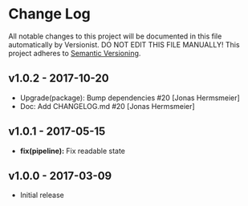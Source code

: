 # Change Log

All notable changes to this project will be documented in this file
automatically by Versionist. DO NOT EDIT THIS FILE MANUALLY!
This project adheres to [Semantic Versioning](http://semver.org/).

## v1.0.2 - 2017-10-20

* Upgrade(package): Bump dependencies #20 [Jonas Hermsmeier]
* Doc: Add CHANGELOG.md #20 [Jonas Hermsmeier]

## v1.0.1 - 2017-05-15

  - **fix(pipeline):** Fix readable state

## v1.0.0 - 2017-03-09

  - Initial release
